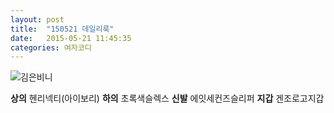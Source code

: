 ```yaml
---
layout: post
title:  "150521 데일리룩"
date:   2015-05-21 11:45:35
categories: 여자코디
---
```


![김은비니](https://lh4.googleusercontent.com/-PUrB7YRmj4Y/VWhnr9VnKbI/AAAAAAAAABk/eZ-GXqDMF14/w351-h467-no/0521.jpg)

**상의** ﻿﻿헨리넥티(아이보리)
**하의** 초록색슬렉스
**신발** 에잇세컨즈슬리퍼
**지갑** 겐조로고지갑

